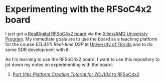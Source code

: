 # Experimenting with the RFSoC4x2 board
I just got a [RealDigital RFSoC4x2
board](https://www.realdigital.org/hardware/rfsoc-4x2) via the
[Xilinx/AMD Univeristy
Program](https://www.xilinx.com/support/university.html). My immediate
goals are to use the board as a teaching platform for the course
<em>EEL4511 Real-time DSP</em> at [University of
Florida](https://www.ece.ufl.edu) and to do some SDR development with
it.

As I'm learning to use the RFSoC4x2 board, I want to use this
repository to jot down my notes on experimenting with the board:
1. [Port <em>Vitis Platform Creation Tutorial for ZCU104</em> to RFSoC4x2](./vitis_base_platform.md)
